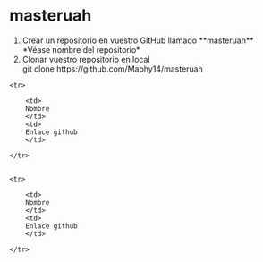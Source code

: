 # masteruah
<ol>
    <li>
        Crear un repositorio en vuestro GitHub llamado **masteruah**
    </li>   
        *Véase nombre del repositorio*
    <li>
        Clonar vuestro repositorio en local
    </li>
        git clone https://github.com/Maphy14/masteruah
</ol>



<table>

    <tr>

        <td>
        Nombre
        </td>
        <td>
        Enlace github
        </td>

    </tr>
    
    
    <tr>

        <td>
        Nombre
        </td>
        <td>
        Enlace github
        </td>

    </tr>
    
</table>
